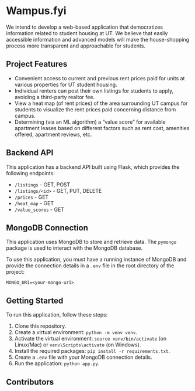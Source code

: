 

# Wampus.fyi

We intend to develop a web-based application that democratizes information related to student housing at UT. We believe that easily accessible information and advanced models will make the house-shopping process more transparent and approachable for students. 

## Project Features

- Convenient access to current and previous rent prices paid for units at various properties for UT student housing.
- Individual renters can post their own listings for students to apply, avoiding a third-party realtor fee.
- View a heat map (of rent prices) of the area surrounding UT campus for students to visualize the rent prices paid concerning distance from campus.
- Determining (via an ML algorithm) a “value score” for available apartment leases based on different factors such as rent cost, amenities offered, apartment reviews, etc.

## Backend API

This application has a backend API built using Flask, which provides the following endpoints:

- `/listings` - GET, POST
- `/listings/<id>` - GET, PUT, DELETE
- `/prices` - GET
- `/heat_map` - GET
- `/value_scores` - GET

## MongoDB Connection

This application uses MongoDB to store and retrieve data. The `pymongo` package is used to interact with the MongoDB database.

To use this application, you must have a running instance of MongoDB and provide the connection details in a `.env` file in the root directory of the project:

```
MONGO_URI=<your-mongo-uri>
```

## Getting Started

To run this application, follow these steps:

1. Clone this repository.
2. Create a virtual environment: `python -m venv venv`.
3. Activate the virtual environment: `source venv/bin/activate` (on Linux/Mac) or `venv\Scripts\activate` (on Windows).
4. Install the required packages: `pip install -r requirements.txt`.
5. Create a `.env` file with your MongoDB connection details.
6. Run the application: `python app.py`.

## Contributors

<!-- 
## License

This project is licensed under the MIT License - see the [LICENSE](LICENSE) file for details. -->